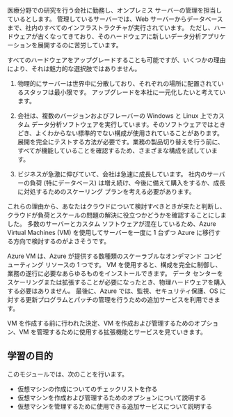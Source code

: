 医療分野での研究を行う会社に勤務し、オンプレミス サーバーの管理を担当しているとします。 管理しているサーバーでは、Web サーバーからデータベースまで、社内のすべてのインフラストラクチャが実行されています。 ただし、ハードウェアが古くなってきており、そのハードウェアに新しいデータ分析アプリケーションを展開するのに苦労しています。

すべてのハードウェアをアップグレードすることも可能ですが、いくつかの理由により、それは魅力的な選択肢ではありません。

1. 物理的にサーバーは世界中に分散しており、それぞれの場所に配置されているスタッフは最小限です。 アップグレードを本社に一元化したいと考えています。

1. 会社は、複数のバージョンおよびフレーバーの Windows と Linux 上でカスタム データ分析ソフトウェアを実行しています。そのソフトウェアではときどき、よくわからない標準的でない構成が使用されていることがあります。 展開を完全にテストする方法が必要です。業務の製品切り替えを行う前に、すべてが機能していることを確認するため、さまざまな構成を試しています。

1. ビジネスが急激に伸びていて、会社は急速に成長しています。 社内のサーバーの負荷 (特にデータベース) は増え続け、今後に備えて購入をするか、成長に対処するためのスケーリング プランを考える必要があります。

これらの理由から、あなたはクラウドについて検討すべきときが来たと判断し、クラウドが負荷とスケールの問題の解決に役立つかどうかを確認することにしました。 多数のサーバーとカスタム ソフトウェアが混在しているため、Azure Virtual Machines (VM) を使用してサーバーを一度に 1 台ずつ Azure に移行する方向で検討するのがよさそうです。

Azure VM は、Azure が提供する数種類のスケーラブルなオンデマンド コンピューティング リソースの 1 つです。 VM を使用すると、構成を完全に制御し、業務の遂行に必要なあらゆるものをインストールできます。 データ センターをスケーリングまたは拡張することが必要になったとき、物理ハードウェアを購入する必要はありません。 最後に、Azure では、監視、セキュリティ保護、OS に対する更新プログラムとパッチの管理を行うための追加サービスを利用できます。

VM を作成する前に行われた決定、VM を作成および管理するためのオプション、VM を管理するために使用する拡張機能とサービスを見ていきます。

## <a name="learning-objectives"></a>学習の目的

このモジュールでは、次のことを行います。

- 仮想マシンの作成についてのチェックリストを作る
- 仮想マシンを作成および管理するためのオプションについて説明する
- 仮想マシンを管理するために使用できる追加サービスについて説明する
